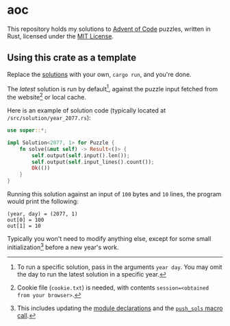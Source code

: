 # aoc

This repository holds my solutions to [Advent of Code](https://adventofcode.com/) puzzles, written in Rust, licensed under the [MIT License](/LICENSE).

## Using this crate as a template

Replace the [solutions](/src/solution/) with your own, `cargo run`, and you're done.

The *latest* solution is run by default[^1], against the puzzle input fetched from the website[^2] or local cache.

Here is an example of solution code (typically located at `/src/solution/year_2077.rs`):

```rust
use super::*;

impl Solution<2077, 1> for Puzzle {
    fn solve(&mut self) -> Result<()> {
        self.output(self.input().len());
        self.output(self.input_lines().count());
        Ok(())
    }
}
```

Running this solution against an input of `100` bytes and `10` lines, the program would print the following:

```text
(year, day) = (2077, 1)
out[0] = 100
out[1] = 10
```

Typically you won't need to modify anything else, except for some small initialization[^3] before a new year's work.

[^1]: To run a specific solution, pass in the arguments `year day`.
You may omit the day to run the latest solution in a specific year.
[^2]: Cookie file (`cookie.txt`) is needed, with contents `session=<obtained from your browser>`.
[^3]: This includes updating the [module declarations][1] and the [`push_sols` macro call][2].

[1]: https://github.com/yescallop/aoc/blob/f245504b312fea9e9dbd71268f0e585276c9998d/src/solution.rs#L17
[2]: https://github.com/yescallop/aoc/blob/f245504b312fea9e9dbd71268f0e585276c9998d/src/dynamic.rs#L52
